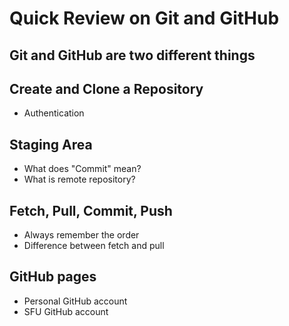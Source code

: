 # Quick Review on Git and GitHub

## Git and GitHub are two different things

## Create and Clone a Repository
- Authentication

## Staging Area
- What does "Commit" mean?
- What is remote repository?

## Fetch, Pull, Commit, Push
- Always remember the order
- Difference between fetch and pull

## GitHub pages
- Personal GitHub account
- SFU GitHub account
